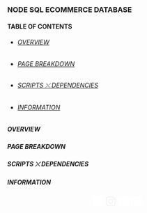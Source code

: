 ### NODE SQL ECOMMERCE DATABASE

#### TABLE OF CONTENTS
* ###### [OVERVIEW](#overview)
* ###### [PAGE BREAKDOWN](#page-breakdown)
* ###### [SCRIPTS ⤬ DEPENDENCIES](#scripts-⤬-dependencies)
* ###### [INFORMATION](#information)

##### OVERVIEW
##### PAGE BREAKDOWN
##### SCRIPTS ⤬ DEPENDENCIES
##### INFORMATION
<p align="center"><a href="https://www.facebook.com/jarrete.y.barnett/" rel="noreferrer"><img alt="alt_text" width="25px" src="assets/img/facebook.png" /></a>   <a href="https://www.instagram.com/jarrete.io/" rel="noreferrer"><img alt="alt_text" width="25px" src="assets/img/instagram.jpg" /></a>   <a href="https://www.linkedin.com/in/jarretebarnett" rel="noreferrer"><img alt="alt_text" width="25px" src="assets/img/linkedin.png" /></a>   <a href="https://www.twitter.com/jarretedotio" rel="noreferrer"><img alt="alt_text" width="25px" src="assets/img/twitter.png" /></a></p>